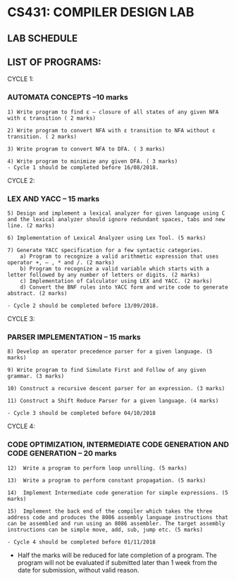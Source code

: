 # CS431: COMPILER DESIGN LAB
## LAB SCHEDULE

LIST OF PROGRAMS:
---

CYCLE 1: 
### AUTOMATA CONCEPTS –10 marks 
    1) Write program to find ε – closure of all states of any given NFA with ε transition ( 2 marks)
    
    2) Write program to convert NFA with ε transition to NFA without ε transition. ( 2 marks)
    
    3) Write program to convert NFA to DFA. ( 3 marks)
    
    4) Write program to minimize any given DFA. ( 3 marks)  
    - Cycle 1 should be completed before 16/08/2018.

CYCLE 2:  
### LEX AND YACC – 15 marks  
    5) Design and implement a lexical analyzer for given language using C and the lexical analyzer should ignore redundant spaces, tabs and new line. (2 marks)
    
    6) Implementation of Lexical Analyzer using Lex Tool. (5 marks)
    
    7) Generate YACC specification for a few syntactic categories. 
	    a) Program to recognize a valid arithmetic expression that uses operator +, – , * and /. (2 marks)
	    b) Program to recognize a valid variable which starts with a letter followed by any number of letters or digits. (2 marks)
	    c) Implementation of Calculator using LEX and YACC. (2 marks)
	    d) Convert the BNF rules into YACC form and write code to generate abstract. (2 marks)

    - Cycle 2 should be completed before 13/09/2018.

CYCLE 3:  
### PARSER IMPLEMENTATION – 15 marks 
    
    8) Develop an operator precedence parser for a given language. (5 marks)
    
    9) Write program to find Simulate First and Follow of any given grammar. (3 marks)
    
    10) Construct a recursive descent parser for an expression. (3 marks)
    
    11) Construct a Shift Reduce Parser for a given language. (4 marks) 
    
    - Cycle 3 should be completed before 04/10/2018

CYCLE 4:  
### CODE OPTIMIZATION, INTERMEDIATE CODE GENERATION AND CODE GENERATION – 20 marks 
    
    12)  Write a program to perform loop unrolling. (5 marks)
    
    13)  Write a program to perform constant propagation. (5 marks)
    
    14)  Implement Intermediate code generation for simple expressions. (5 marks)
    
    15)  Implement the back end of the compiler which takes the three address code and produces the 8086 assembly language instructions that can be assembled and run using an 8086 assembler. The target assembly instructions can be simple move, add, sub, jump etc. (5 marks)
    
    - Cycle 4 should be completed before 01/11/2018
	

* Half the marks will be reduced for late completion of a program. The program will not be evaluated if submitted later than 1 week from the date for submission, without valid reason. 
